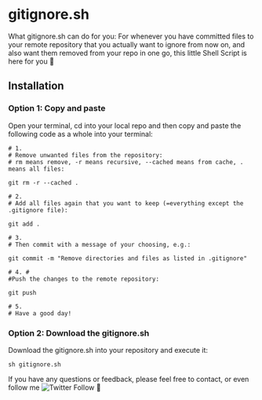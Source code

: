 # gitignore.sh
What gitignore.sh can do for you:
For whenever you have committed files to your remote repository that you actually want to ignore from now on, and also want them removed from your repo in one go, this little Shell Script is here for you 🙂

## Installation

### Option 1: Copy and paste

Open your terminal, cd into your local repo and then copy and paste the following code as a whole into your terminal:

```
# 1.
# Remove unwanted files from the repository:
# rm means remove, -r means recursive, --cached means from cache, . means all files:

git rm -r --cached .

# 2.
# Add all files again that you want to keep (=everything except the .gitignore file):

git add .

# 3.
# Then commit with a message of your choosing, e.g.:

git commit -m "Remove directories and files as listed in .gitignore"

# 4. #
#Push the changes to the remote repository:

git push

# 5.
# Have a good day!
```

### Option 2: Download the gitignore.sh

Download the gitignore.sh into your repository and execute it:

```
sh gitignore.sh
```

If you have any questions or feedback, please feel free to contact, or even follow me ![Twitter Follow](https://img.shields.io/twitter/follow/curiosdevcookie?style=social) 🙂
